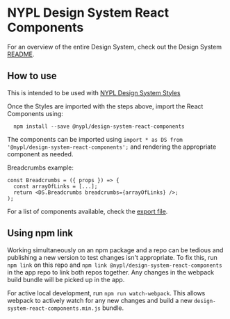 # NYPL Design System React Components

For an overview of the entire Design System, check out the Design System [README](https://github.com/NYPL/nypl-design-system/blob/development/README.md).

## How to use
This is intended to be used with [NYPL Design System Styles](https://github.com/NYPL/nypl-design-system/blob/development/src/styles/README.md)

Once the Styles are imported with the steps above, import the React Components using:

```
  npm install --save @nypl/design-system-react-components
```

The components can be imported using `import * as DS from '@nypl/design-system-react-components';` and rendering the appropriate component as needed.

Breadcrumbs example:
```
const Breadcrumbs = ({ props }) => {
  const arrayOfLinks = [...];
  return <DS.Breadcrumbs breadcrumbs={arrayOfLinks} />;
);
```

For a list of components available, check the [export file](https://github.com/NYPL/nypl-design-system/blob/development/src/react-components/src/index.ts).


## Using npm link
Working simultaneously on an npm package and a repo can be tedious and publishing a new version to test changes isn't appropriate. To fix this, run `npm link` on this repo and `npm link @nypl/design-system-react-components` in the app repo to link both repos together. Any changes in the webpack build bundle will be picked up in the app.

For active local development, run `npm run watch-webpack`. This allows webpack to actively watch for any new changes and build a new `design-system-react-components.min.js` bundle.


